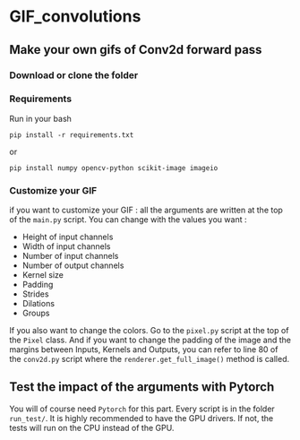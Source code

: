 # GIF_convolutions
## Make your own gifs of Conv2d forward pass 

### Download or clone the folder

### Requirements

Run in your bash 
```
pip install -r requirements.txt
```

or 
```
pip install numpy opencv-python scikit-image imageio
```
### Customize your GIF
if you want to customize your GIF :  all the arguments are written at the top of the `main.py` script.
You can change with the values you want :
  - Height of input channels
  - Width of input channels
  - Number of input channels
  - Number of output channels
  - Kernel size
  - Padding 
  - Strides
  - Dilations
  - Groups

If you also want to change the colors. Go to the `pixel.py` script at the top of the `Pixel` class. 
And if you want to change the padding of the image and the margins between Inputs, Kernels and Outputs, you can refer to line 80 of the `conv2d.py` script where the `renderer.get_full_image()` method is called.

## Test the impact of the arguments with Pytorch

You will of course need `Pytorch` for this part. Every script is in the folder `run_test/`. It is highly recommended to have the GPU drivers. If not, the tests will run on the CPU instead of the GPU.
